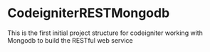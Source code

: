 # CodeigniterRESTMongodb
This is the first initial project structure for codeigniter working with Mongodb to build the RESTful web service
